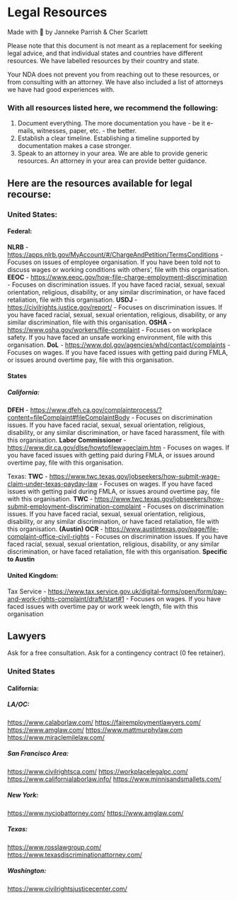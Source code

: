 # Legal Resources

Made with 💜 by Janneke Parrish & Cher Scarlett

Please note that this document is not meant as a replacement for seeking legal advice, and that individual states and countries have different resources. We have labelled resources by their country and state. 

Your NDA does not prevent you from reaching out to these resources, or from consulting with an attorney. We have also included a list of attorneys we have had good experiences with.

### With all resources listed here, we recommend the following:
1. Document everything. The more documentation you have - be it e-mails, witnesses, paper, etc. - the better.
2. Establish a clear timeline. Establishing a timeline supported by documentation makes a case stronger.
3. Speak to an attorney in your area. We are able to provide generic resources. An attorney in your area can provide better guidance.

## Here are the resources available for legal recourse:
### United States:
#### Federal:
**NLRB** - https://apps.nlrb.gov/MyAccount/#/ChargeAndPetition/TermsConditions - Focuses on issues of employee organisation. If you have been told not to discuss wages or working conditions with others’, file with this organisation.
**EEOC** - https://www.eeoc.gov/how-file-charge-employment-discrimination - Focuses on discrimination issues. If you have faced racial, sexual, sexual orientation, religious, disability, or any similar discrimination, or have faced retaliation, file with this organisation.
**USDJ** - https://civilrights.justice.gov/report/ - Focuses on discrimination issues. If you have faced racial, sexual, sexual orientation, religious, disability, or any similar discrimination, file with this organisation.
**OSHA** - https://www.osha.gov/workers/file-complaint - Focuses on workplace safety. If you have faced an unsafe working environment, file with this organisation.
**DoL** - https://www.dol.gov/agencies/whd/contact/complaints - Focuses on wages. If you have faced issues with getting paid during FMLA, or issues around overtime pay, file with this organisation.

#### States
##### California:
**DFEH** - https://www.dfeh.ca.gov/complaintprocess/?content=fileComplaint#fileComplaintBody -  Focuses on discrimination issues. If you have faced racial, sexual, sexual orientation, religious, disability, or any similar discrimination, or have faced harassment, file with this organisation.
**Labor Commissioner** - https://www.dir.ca.gov/dlse/howtofilewageclaim.htm - Focuses on wages. If you have faced issues with getting paid during FMLA, or issues around overtime pay, file with this organisation.



Texas:
**TWC** - https://www.twc.texas.gov/jobseekers/how-submit-wage-claim-under-texas-payday-law - Focuses on wages. If you have faced issues with getting paid during FMLA, or issues around overtime pay, file with this organisation.
**TWC** - https://www.twc.texas.gov/jobseekers/how-submit-employment-discrimination-complaint - Focuses on discrimination issues. If you have faced racial, sexual, sexual orientation, religious, disability, or any similar discrimination, or have faced retaliation, file with this organisation.
**(Austin) OCR** - https://www.austintexas.gov/page/file-complaint-office-civil-rights - Focuses on discrimination issues. If you have faced racial, sexual, sexual orientation, religious, disability, or any similar discrimination, or have faced retaliation, file with this organisation. **Specific to Austin**

#### United Kingdom:
Tax Service - https://www.tax.service.gov.uk/digital-forms/open/form/pay-and-work-rights-complaint/draft/start#1 - Focuses on wages. If you have faced issues with overtime pay or work week length, file with this organisation


## Lawyers
Ask for a free consultation. 
Ask for a contingency contract (0 fee retainer).

### United States

#### California:
##### LA/OC:
https://www.calaborlaw.com/
https://fairemploymentlawyers.com/
https://www.amglaw.com/
https://www.mattmurphylaw.com
https://www.miraclemilelaw.com/

##### San Francisco Area:
https://www.civilrightsca.com/
https://workplacelegalpc.com/
https://www.californialaborlaw.info/
https://www.minnisandsmallets.com/

##### New York:
https://www.nycjobattorney.com/
https://www.amglaw.com/

##### Texas:
https://www.rosslawgroup.com/ 
https://www.texasdiscriminationattorney.com/

##### Washington:
https://www.civilrightsjusticecenter.com/
